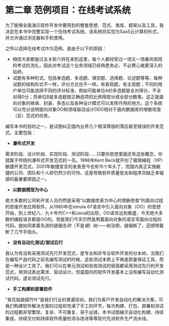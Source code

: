 # 第二章 范例项目：在线考试系统

为了能够全面演示软件开发中要用到的整套思想、范式、类库、框架以及工具，我决定在本书中完整实现一个在线考试系统。该系统将实现为SaaS云计算的形式，并允许通过浏览器和手机使用。

之所以选择在线考试作为范例，是由于以下的原因：

* 相信大家都是过五关斩六将在来到这里，每个人都经受过一场又一场暴风雨班的考试的洗礼，因此对考试这个业务领域已经熟悉务必，不必费心做更深入的钻研。
* 试题有多种形式，包括单选题、多选题、填空题、选择题、论述题等等，每种试题的结构形式不一样，评分方式也不一样。有客观题，有主观题；不同的用户单位可能选择不同的评分标准，例如可能单位A的多选题是全对得分，不全对得0分；而单位B是多选题按正确选项的比例得部分或全部分数等。这正是面向对象的继承、封装、多态以及各种设计模式可以发挥作用的地方。这个系统可以充分说明面向对象OO和领域驱动设计DDD相对于面向数据库的增删改查（反）范式的优势。

编写本书的目的之一，是试图纠正国内业界几个根深蒂固的落后甚至错误的开发范式，主要包括：

* **瀑布式开发**

需求阶段、设计阶段、实现阶段、测试阶段……只要你思想里面还有这些概念，你就属于传统的瀑布式开发范式的一员。1996年Kent Beck就开创了极限编程（XP）敏捷开发范式，2001年敏捷宣言的发表至今也有15个年头了，而国内真正实施敏捷的公司、团队和个人却仍然少的可怜。这是导致软件质量低劣和程序员缺乏幸福感的最重要原因之一。

* **以数据模型为中心**

绝大多数的公司和开发人员仍然是采用“以数据库表为中心的增删改查”的面向过程的思维开发应用软件。从1960年在simula 67语言中引入面向对象（OO）的思想开始，到上世纪八、九十年代C++和Java的出现，OO语言达到极盛，今天绝大多数的编程语言都是OO的。但是我们今天仍然是用着面向对象的语言写面向过程的代码。就如同拿着先进的链锯去*砍*（不是*锯*）树——树没倒，链锯断了，还顺带截断了几节手指头。

* **没有自动化测试/测试后行**

我认为有没有采用测试先行开发范式，是专业和非专业软件开发的分水岭。当我们在编写产品代码之前先编写测试的时候，这些测试本质上不再是质量保证工具，而是一种设计工具了。我们可以在单元测试和验收测试的层面都采用测试先行的开发范式，用测试表达需求、驱动设计。但是国内的软件开发基本上没有编写自动化测试代码，遑论测试先行。

* **手工构建和部署软件**

“卖花姑娘插竹叶”是我们行业的普遍现状。我们为客户开发自动化的解决方案，可我们构建软件解决方案的过程却充满了手工的环节，每次构建、打包、部署和测试的过程都非常繁琐、复杂、不可重复、易于出错。本书试图展示自动化构建、持续集成、持续交付和持续软件质量检测与改进等等现代先进软件生产流水线。

